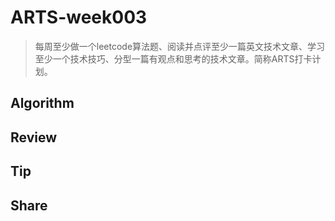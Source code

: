 # ARTS-week003

> 每周至少做一个leetcode算法题、阅读并点评至少一篇英文技术文章、学习至少一个技术技巧、分型一篇有观点和思考的技术文章。简称ARTS打卡计划。

## Algorithm



## Review



## Tip



## Share
